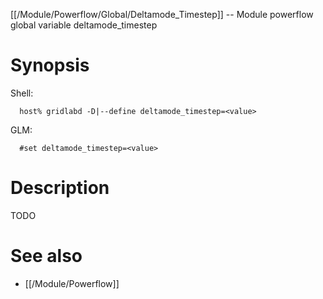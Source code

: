 [[/Module/Powerflow/Global/Deltamode_Timestep]] -- Module powerflow global variable deltamode_timestep

# Synopsis
Shell:
~~~
  host% gridlabd -D|--define deltamode_timestep=<value>
~~~
GLM:
~~~
  #set deltamode_timestep=<value>
~~~

# Description

TODO

# See also
* [[/Module/Powerflow]]
